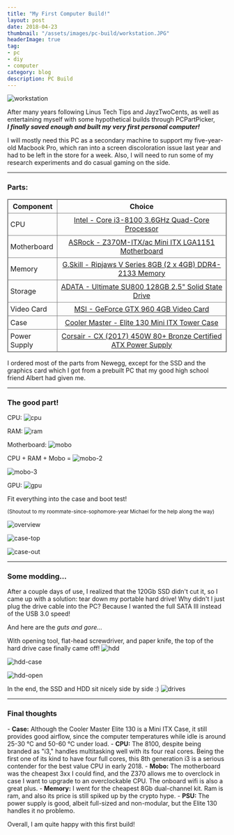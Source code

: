 ```yaml
---
title: "My First Computer Build!"
layout: post
date: 2018-04-23
thumbnail: "/assets/images/pc-build/workstation.JPG"
headerImage: true
tag:
- pc
- diy
- computer
category: blog
description: PC Build
---
```


![workstation](/assets/images/pc-build/workstation.JPG)

After many years following Linus Tech Tips and JayzTwoCents, as well as entertaining myself with some hypothetical builds through PCPartPicker, <br><b>*I finally saved enough and built my very first personal computer!*</b>

I will mostly need this PC as a secondary machine to support my five-year-old Macbook Pro, which ran into a screen discoloration issue last year and had to be left in the store for a week. Also, I will need to run some of my research experiments and do casual gaming on the side. 

---

<h3>Parts:</h3>

<style>
table {
    border-collapse: collapse;
    border-spacing: 5px;
    border: 1px solid grey;
}

th, td {
    padding: 5px;
    border: 1px solid grey;
}    
</style>

| Component     | Choice                                                         |
| ------------- |:--------------------------------------------------------------:|
| CPU           | [Intel - Core i3-8100 3.6GHz Quad-Core Processor](https://pcpartpicker.com/product/YqKhP6/intel-core-i3-8100-36ghz-6-core-processor-bx80684i38100)                         |
| Motherboard   | [ASRock - Z370M-ITX/ac Mini ITX LGA1151 Motherboard](https://pcpartpicker.com/product/7HYWGX/asrock-z370m-itxac-mini-itx-lga1151-motherboard-z370m-itxac)      |
| Memory        | [G.Skill - Ripjaws V Series 8GB (2 x 4GB) DDR4-2133 Memory](https://pcpartpicker.com/product/R6RFf7/gskill-memory-f42133c15d8gvr)                                     |
| Storage       | [ADATA - Ultimate SU800 128GB 2.5" Solid State Drive](https://pcpartpicker.com/product/mPgPxr/a-data-ultimate-su800-128gb-25-solid-state-drive-asu800ss-128gt-c)        |
| Video Card    | [MSI - GeForce GTX 960 4GB Video Card](https://pcpartpicker.com/product/Qwhj4D/msi-video-card-gtx9604gd5toc)                                                    |
| Case          | [Cooler Master - Elite 130 Mini ITX Tower Case](https://pcpartpicker.com/product/6wR48d/cooler-master-case-rc130kkn1)                                                    |
| Power Supply  | [Corsair - CX (2017) 450W 80+ Bronze Certified ATX Power Supply](https://pcpartpicker.com/product/Q7L7YJ/corsair-cx-2017-450w-80-bronze-certified-atx-power-supply-cp-9020120-na)|

I ordered most of the parts from Newegg, except for the SSD and the graphics card which I got from a prebuilt PC that my good high school friend Albert had given me.

---

<h3>The good part!</h3>

CPU:
![cpu](/assets/images/pc-build/cpu.jpg)

RAM:
![ram](/assets/images/pc-build/ram.JPG)

Motherboard:
![mobo](/assets/images/pc-build/mobo.jpg)

CPU + RAM + Mobo = 
![mobo-2](/assets/images/pc-build/mobo-2.jpg)

![mobo-3](/assets/images/pc-build/mobo-3.JPG)

GPU: 
![gpu](/assets/images/pc-build/gpu.JPG)

Fit everything into the case and boot test!

<sub>(Shoutout to my roommate-since-sophomore-year Michael for the help along the way)</sub>

![overview](/assets/images/pc-build/overview.JPG)

![case-top](/assets/images/pc-build/case-top.JPG)

![case-out](/assets/images/pc-build/case-out.JPG)

---

<h3>Some modding...</h3>

After a couple days of use, I realized that the 120Gb SSD didn't cut it, so I came up with a solution: tear down my portable hard drive! Why didn't I just plug the drive cable into the PC? Because I wanted the full SATA III instead of the USB 3.0 speed!

And here are the *guts and gore...*

With opening tool, flat-head screwdriver, and paper knife, the top of the hard drive case finally came off!
![hdd](/assets/images/pc-build/hdd.JPG)

![hdd-case](/assets/images/pc-build/hdd-case.JPG)

![hdd-open](/assets/images/pc-build/hdd-open.jpg)

In the end, the SSD and HDD sit nicely side by side :) 
![drives](/assets/images/pc-build/drives.JPG)

---

<h3>Final thoughts</h3>
- <b>Case:</b> Although the Cooler Master Elite 130 is a Mini ITX Case, it still provides good airflow, since the computer temperatures while idle is around 25-30 &deg;C and 50-60 &deg;C under load. 
- <b>CPU:</b> The 8100, despite being branded as "i3," handles multitasking well with its four real cores. Being the first one of its kind to have four full cores, this 8th generation i3 is a serious contender for the best value CPU in early 2018. 
- <b>Mobo:</b> The motherboard was the cheapest 3xx I could find, and the Z370 allows me to overclock in case I want to upgrade to an overclockable CPU. The onboard wifi is also a great plus. 
- <b>Memory:</b> I went for the cheapest 8Gb dual-channel kit. Ram is ram, and also its price is still spiked up by the crypto hype. 
- <b>PSU:</b> The power supply is good, albeit full-sized and non-modular, but the Elite 130 handles it no problemo. 

Overall, I am quite happy with this first build! 
